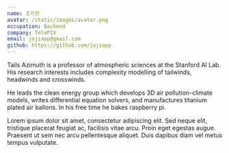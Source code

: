 ```yaml
---
name: 조지헌
avatar: /static/images/avatar.png
occupation: Backend
company: TelePIX
email: jojiapp@gmail.com
github: https://github.com/jojiapp
---
```


Tails Azimuth is a professor of atmospheric sciences at the Stanford AI Lab. His research interests includes complexity
modelling of tailwinds, headwinds and crosswinds.

He leads the clean energy group which develops 3D air pollution-climate models, writes differential equation solvers,
and manufactures titanium plated air ballons. In his free time he bakes raspberry pi.

Lorem ipsum dolor sit amet, consectetur adipiscing elit. Sed neque elit, tristique placerat feugiat ac, facilisis vitae
arcu. Proin eget egestas augue. Praesent ut sem nec arcu pellentesque aliquet. Duis dapibus diam vel metus tempus
vulputate.

